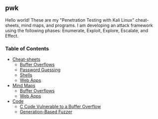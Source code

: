 ## pwk
Hello world! These are my "Penetration Testing with Kali Linux" cheat-sheets, mind maps, and programs. 
I am developing an attack framework using the following phases: Enumerate, Exploit, Explore, Escalate, and Effect. 

### Table of Contents
* [Cheat-sheets](/CheatSheets/)
  * [Buffer Overflows](/CheatSheets/bof-c-code.md)
  * [Password Guessing](/CheatSheets/password-guessing.md)
  * [Shells](/CheatSheets/shells.md)
  * [Web Apps](/CheatSheets/web-apps.md)
* [Mind Maps](/MindMaps/)
  * [Buffer Overflows](/MindMaps/bof.md)
  * [Web Apps](/MindMaps/web-apps.md)
* [Code](/Code/)
  * [C Code Vulnerable to a Buffer Overflow](/Code/vulnerable2bof.c) 
  * [Generation-Based Fuzzer](/Code/gbfuzzer.py)
